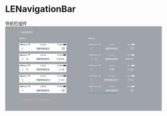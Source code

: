 # LENavigationBar
 导航栏组件
![需求效果图](https://github.com/Leccoer/LENavigationBar/blob/master/image.png)
